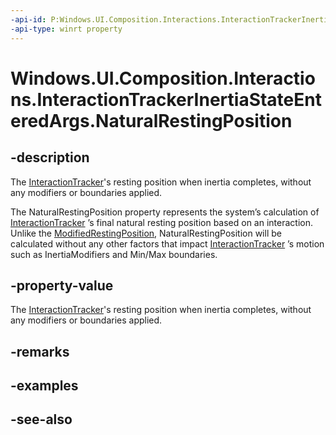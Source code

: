 ```yaml
---
-api-id: P:Windows.UI.Composition.Interactions.InteractionTrackerInertiaStateEnteredArgs.NaturalRestingPosition
-api-type: winrt property
---
```


<!-- Property syntax
public Windows.Foundation.Numerics.Vector3 NaturalRestingPosition { get; }
-->

# Windows.UI.Composition.Interactions.InteractionTrackerInertiaStateEnteredArgs.NaturalRestingPosition

## -description
The [InteractionTracker](interactiontracker.md)'s resting position when inertia completes, without any modifiers or boundaries applied.

The NaturalRestingPosition property represents the system’s calculation of [InteractionTracker](interactiontracker.md) ’s final natural resting position based on an interaction. Unlike the [ModifiedRestingPosition](interactiontrackerinertiastateenteredargs_modifiedrestingposition.md), NaturalRestingPosition will be calculated without any other factors that impact [InteractionTracker](interactiontracker.md) ’s motion such as InertiaModifiers and Min/Max boundaries.

## -property-value
The [InteractionTracker](interactiontracker.md)'s resting position when inertia completes, without any modifiers or boundaries applied.

## -remarks

## -examples

## -see-also
